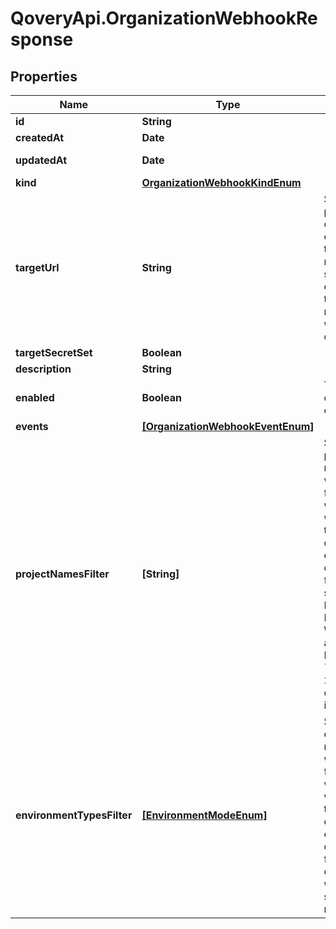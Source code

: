 # QoveryApi.OrganizationWebhookResponse

## Properties

Name | Type | Description | Notes
------------ | ------------- | ------------- | -------------
**id** | **String** |  | [readonly] 
**createdAt** | **Date** |  | [readonly] 
**updatedAt** | **Date** |  | [optional] [readonly] 
**kind** | [**OrganizationWebhookKindEnum**](OrganizationWebhookKindEnum.md) |  | [optional] 
**targetUrl** | **String** | Set the public HTTP or HTTPS endpoint that will receive the specified events. The target URL must starts with &#x60;http://&#x60; or &#x60;https://&#x60;  | [optional] 
**targetSecretSet** | **Boolean** |  | [optional] 
**description** | **String** |  | [optional] 
**enabled** | **Boolean** | Turn on or off your endpoint. | [optional] 
**events** | [**[OrganizationWebhookEventEnum]**](OrganizationWebhookEventEnum.md) |  | [optional] 
**projectNamesFilter** | **[String]** | Specify the project names you want to filter to.  This webhook will be triggered only if the event is coming from the specified Project IDs. Notes: 1. Wildcard is accepted E.g. &#x60;product*&#x60;. 2. Name is case insensitive.  | [optional] 
**environmentTypesFilter** | [**[EnvironmentModeEnum]**](EnvironmentModeEnum.md) | Specify the environment modes you want to filter to. This webhook will be triggered only if the event is coming from an environment with the specified mode.  | [optional] 


